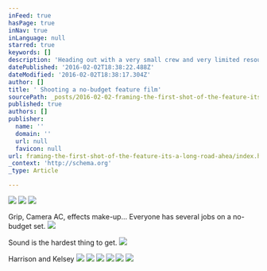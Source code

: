 ```yaml
---
inFeed: true
hasPage: true
inNav: true
inLanguage: null
starred: true
keywords: []
description: 'Heading out with a very small crew and very limited resources, I begin production on my first film.'
datePublished: '2016-02-02T18:38:22.488Z'
dateModified: '2016-02-02T18:38:17.304Z'
author: []
title: ' Shooting a no-budget feature film'
sourcePath: _posts/2016-02-02-framing-the-first-shot-of-the-feature-its-a-long-road-ahea.md
published: true
authors: []
publisher:
  name: ''
  domain: ''
  url: null
  favicon: null
url: framing-the-first-shot-of-the-feature-its-a-long-road-ahea/index.html
_context: 'http://schema.org'
_type: Article

---
```

![](https://s3-us-west-2.amazonaws.com/the-grid-img/p/972e3d0399af534c4911a38d429b7f31c35d5c4d.jpg)
![](https://s3-us-west-2.amazonaws.com/the-grid-img/p/4a3793a43dd8874c7753cb404173485530d6cce8.png)
![](https://s3-us-west-2.amazonaws.com/the-grid-img/p/5aefb76e034b5da431125eda0e37ef8437263a42.jpg)

Grip, Camera AC, effects make-up... Everyone has several jobs on a no-budget set.
![](https://s3-us-west-2.amazonaws.com/the-grid-img/p/56b405ae03b2fb272273c4d971cce54508dd588a.jpg)

Sound is the hardest thing to get.
![](https://s3-us-west-2.amazonaws.com/the-grid-img/p/15eeaece77dc85cc0914604464329c89c205c434.jpg)

Harrison and Kelsey
![](https://s3-us-west-2.amazonaws.com/the-grid-img/p/72acc6124d4ae6e0d5f1fe3a83dd029dbc9047b6.jpg)
![](https://s3-us-west-2.amazonaws.com/the-grid-img/p/927491f52687d9d9ea0d864a3eb306d6eab67fb8.jpg)
![](https://s3-us-west-2.amazonaws.com/the-grid-img/p/abc03f0a67daca085887aeb112156d03f838e11e.jpg)
![](https://s3-us-west-2.amazonaws.com/the-grid-img/p/980c23a8edced16f4faeb9780f3ad5e131b917f5.jpg)
![](https://s3-us-west-2.amazonaws.com/the-grid-img/p/10461aa6fb3695d7080f8f49a12ced59cdc21429.jpg)
![](https://s3-us-west-2.amazonaws.com/the-grid-img/p/810742f7e1f847203c5b720be72ee3191ea5de24.jpg)